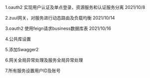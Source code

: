 1.oauth2 实现用户认证及单点登录，资源服务和认证服务分离  2021/10/8

2.zuul网关，对服务进行动态路由及负载均衡 2021/10/14

3.oauth2 使用feign请求business数据库表 2021/10/16

4.公共库设置

5.添加Swagger2

6.网关全局异常处理及服务全局异常处理

7.所有服务设置用户ID及账号

